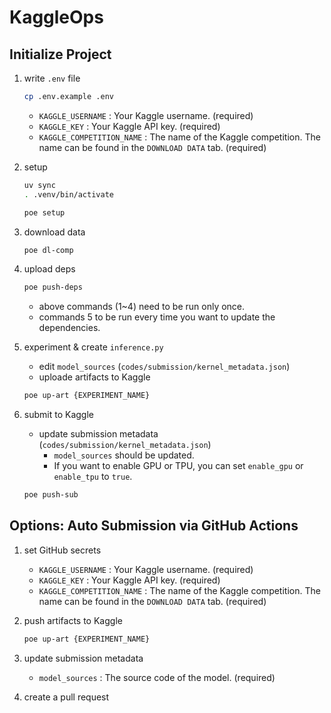 # KaggleOps

## Initialize Project

1. write `.env` file

   ```bash
   cp .env.example .env
   ```

   - `KAGGLE_USERNAME` : Your Kaggle username. (required)
   - `KAGGLE_KEY` : Your Kaggle API key. (required)
   - `KAGGLE_COMPETITION_NAME` : The name of the Kaggle competition. The name can be found in the `DOWNLOAD DATA` tab. (required)

2. setup

   ```bash
   uv sync
   . .venv/bin/activate
   ```

   ```bash
   poe setup
   ```

3. download data

   ```bash
   poe dl-comp
   ```

4. upload deps

   ```bash
   poe push-deps
   ```

   - above commands (1~4) need to be run only once.
   - commands 5 to be run every time you want to update the dependencies.

5. experiment & create `inference.py`

   - edit `model_sources` (`codes/submission/kernel_metadata.json`)
   - uploade artifacts to Kaggle

   ```bash
   poe up-art {EXPERIMENT_NAME}
   ```

6. submit to Kaggle

   - update submission metadata (`codes/submission/kernel_metadata.json`)
     - `model_sources` should be updated.
     - If you want to enable GPU or TPU, you can set `enable_gpu` or `enable_tpu` to `true`.

   ```bash
   poe push-sub
   ```

## Options: Auto Submission via GitHub Actions

1. set GitHub secrets

   - `KAGGLE_USERNAME` : Your Kaggle username. (required)
   - `KAGGLE_KEY` : Your Kaggle API key. (required)
   - `KAGGLE_COMPETITION_NAME` : The name of the Kaggle competition. The name can be found in the `DOWNLOAD DATA` tab. (required)

2. push artifacts to Kaggle

   ```bash
   poe up-art {EXPERIMENT_NAME}
   ```

3. update submission metadata

   - `model_sources` : The source code of the model. (required)

4. create a pull request
